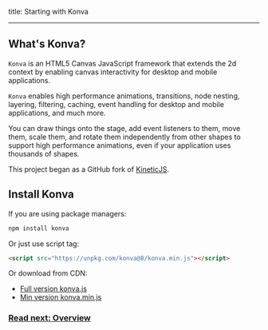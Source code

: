 title: Starting with Konva

---

## What's Konva?

`Konva` is an HTML5 Canvas JavaScript framework that extends the 2d context
by enabling canvas interactivity for desktop and mobile applications.

`Konva` enables high performance animations, transitions, node nesting, layering, filtering,
caching, event handling for desktop and mobile applications, and much more.

You can draw things onto the stage, add event listeners to them, move them,
scale them, and rotate them independently from other shapes to support high performance
animations, even if your application uses thousands of shapes.

This project began as a GitHub fork of [KineticJS](https://github.com/ericdrowell/KineticJS).

## Install Konva

If you are using package managers:

```bash
npm install konva
```

Or just use script tag:

```html
<script src="https://unpkg.com/konva@8/konva.min.js"></script>
```

Or download from CDN:

- [Full version konva.js](https://unpkg.com/konva@8/konva.js)
- [Min version konva.min.js](https://unpkg.com/konva@8/konva.min.js)

### [Read next: Overview](/docs/overview.html)
